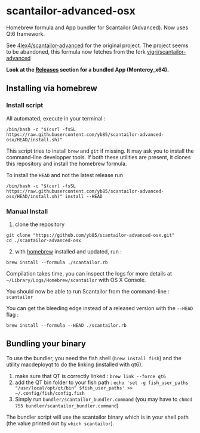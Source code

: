 # scantailor-advanced-osx
Homebrew formula and App bundler for Scantailor (Advanced). Now uses Qt6 framework.



See [4lex4/scantailor-advanced](https://github.com/4lex4/scantailor-advanced) for the original project.
The project seems to be abandoned, this formula now fetches from the fork [vigri/scantailor-advanced](https://github.com/vigri/scantailor-advanced)

**Look at the [Releases](https://github.com/yb85/scantailor-advanced-osx/releases) section for a bundled App (Monterey_x64).**

## Installing via homebrew ##

### Install script ###

All automated, execute in your terminal :
```
/bin/bash -c "$(curl -fsSL https://raw.githubusercontent.com/yb85/scantailor-advanced-osx/HEAD/install.sh)"
```

This script tries to install `brew` and `git` if missing. It may ask you to install the command-line developper tools.
If both these utilities are present, it clones this repository and install the homebrew formula.

To install the `HEAD` and not the latest release run

```
/bin/bash -c "$(curl -fsSL https://raw.githubusercontent.com/yb85/scantailor-advanced-osx/HEAD/install.sh)" install --HEAD

```

### Manual Install  ###


1. clone the repository
```
git clone "https://github.com/yb85/scantailor-advanced-osx.git"
cd ./scantailor-advanced-osx
```

2. with [homebrew](https://brew.sh) installed and updated, run :

```
brew install --formula ./scantailor.rb
```
Compilation takes time, you can inspect the logs for more details at `~/Library/Logs/Homebrew/scantailor` with OS X Console.

You should now be able to run Scantailor from the command-line : `scantailor`

You can get the bleeding edge instead of a released version with the `--HEAD` flag :

```
brew install --formula --HEAD ./scantailor.rb
```

## Bundling your binary
To use the bundler, you need the fish shell (`brew install fish`) and the utility macdeployqt to do the linking (installed with qt6). 

1. make sure that QT is correctly linked : `brew link --force qt6`
2. add the QT bin folder to your fish path : `echo 'set -g fish_user_paths "/usr/local/opt/qt/bin" $fish_user_paths' >> ~/.config/fish/config.fish`
3. Simply run `bundler/scantailor_bundler.command` (you may have to `chmod 755 bundler/scantailor_bundler.command`)

The bundler script will use the scantailor binary which is in your shell path (the value printed out by `which scantailor`).
